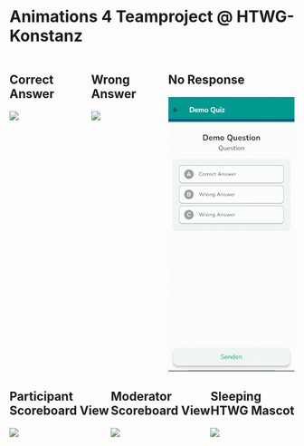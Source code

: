 # Animations 4 Teamproject @ HTWG-Konstanz

<div style="display: flex;">
    <div>
        <h2>Correct Answer</h2>
        <img src="https://github.com/TobiTgl/animations/blob/main/correct.gif?raw=true" width="250">
    </div>
    <div>
        <h2>Wrong Answer</h2>
        <img src="https://github.com/TobiTgl/animations/blob/main/wrong.gif?raw=true" width="250">
    </div>
    <div>
        <h2>No Response</h2>
        <img src="https://github.com/TobiTgl/animations/blob/main/notvoted.gif?raw=true" width="250">
    </div>
</div>

<div style="display: flex;">
    <div>
        <h2>Participant Scoreboard View</h2>
        <img src="https://github.com/TobiTgl/animations/blob/main/firework_participant.gif?raw=true" width="250">
    </div>
    <div>
        <h2>Moderator Scoreboard View</h2>
        <img src="https://github.com/TobiTgl/animations/blob/main/firework_moderator.gif?raw=true" width="250">
    </div>
    <div>
        <h2>Sleeping HTWG Mascot</h2>
        <img src="https://github.com/TobiTgl/animations/blob/main/sleeping_mascot.gif?raw=true" width="250">
    </div>
</div>